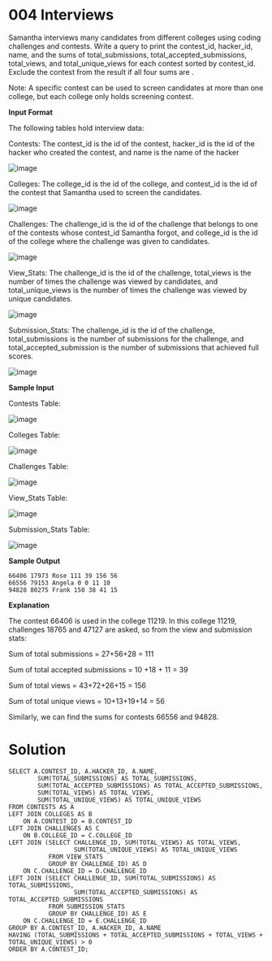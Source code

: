 # 004 Interviews

Samantha interviews many candidates from different colleges using coding challenges and contests. Write a query to print the contest_id, hacker_id, name, and the sums of total_submissions, total_accepted_submissions, total_views, and total_unique_views for each contest sorted by contest_id. Exclude the contest from the result if all four sums are .

Note: A specific contest can be used to screen candidates at more than one college, but each college only holds  screening contest.

**Input Format**

The following tables hold interview data:

Contests: The contest_id is the id of the contest, hacker_id is the id of the hacker who created the contest, and name is the name of the hacker

![image](https://github.com/anaswick/my_portfolio/assets/24541471/16107a1d-27b5-45ef-8a6c-e189560670eb)

Colleges: The college_id is the id of the college, and contest_id is the id of the contest that Samantha used to screen the candidates.

![image](https://github.com/anaswick/my_portfolio/assets/24541471/0f338c2e-0f69-462f-9ef1-46eefbb3cad9)

Challenges: The challenge_id is the id of the challenge that belongs to one of the contests whose contest_id Samantha forgot, and college_id is the id of the college where the challenge was given to candidates.

![image](https://github.com/anaswick/my_portfolio/assets/24541471/ce84912e-7e78-4daf-976f-d3c3bd62a1dc)

View_Stats: The challenge_id is the id of the challenge, total_views is the number of times the challenge was viewed by candidates, and total_unique_views is the number of times the challenge was viewed by unique candidates. 

![image](https://github.com/anaswick/my_portfolio/assets/24541471/7b8e498c-346a-48bd-a8a7-ab26995a3d8a)

Submission_Stats: The challenge_id is the id of the challenge, total_submissions is the number of submissions for the challenge, and total_accepted_submission is the number of submissions that achieved full scores.

![image](https://github.com/anaswick/my_portfolio/assets/24541471/32167a7d-934c-4a29-b701-a4e69307ab27)

**Sample Input**

Contests Table:

![image](https://github.com/anaswick/my_portfolio/assets/24541471/c9d5a4ad-e72b-49a9-9343-65a76492c76c)

Colleges Table:

![image](https://github.com/anaswick/my_portfolio/assets/24541471/f94a05c4-a053-46d9-855b-30a72474ea43)

Challenges Table: 

![image](https://github.com/anaswick/my_portfolio/assets/24541471/55140c22-2e13-4e4b-92a1-de24ba0879c0)

View_Stats Table:

![image](https://github.com/anaswick/my_portfolio/assets/24541471/711b81f0-ec03-4185-b9ef-29ed24b2f1d9)

Submission_Stats Table:

![image](https://github.com/anaswick/my_portfolio/assets/24541471/171f5aee-764f-44f7-abf8-689a0d10cedc)

**Sample Output**
```
66406 17973 Rose 111 39 156 56
66556 79153 Angela 0 0 11 10
94828 80275 Frank 150 38 41 15
```

**Explanation**

The contest 66406 is used in the college 11219. In this college 11219, challenges 18765 and 47127 are asked, so from the view and submission stats:

Sum of total submissions 
= 27+56+28 = 111

Sum of total accepted submissions 
= 10 +18 + 11 = 39

Sum of total views 
= 43+72+26+15 = 156

Sum of total unique views 
= 10+13+19+14 = 56

Similarly, we can find the sums for contests 66556 and 94828.

# Solution
```
SELECT A.CONTEST_ID, A.HACKER_ID, A.NAME, 
        SUM(TOTAL_SUBMISSIONS) AS TOTAL_SUBMISSIONS, 
        SUM(TOTAL_ACCEPTED_SUBMISSIONS) AS TOTAL_ACCEPTED_SUBMISSIONS,
        SUM(TOTAL_VIEWS) AS TOTAL_VIEWS,
        SUM(TOTAL_UNIQUE_VIEWS) AS TOTAL_UNIQUE_VIEWS
FROM CONTESTS AS A
LEFT JOIN COLLEGES AS B
    ON A.CONTEST_ID = B.CONTEST_ID
LEFT JOIN CHALLENGES AS C
    ON B.COLLEGE_ID = C.COLLEGE_ID 
LEFT JOIN (SELECT CHALLENGE_ID, SUM(TOTAL_VIEWS) AS TOTAL_VIEWS, 
                  SUM(TOTAL_UNIQUE_VIEWS) AS TOTAL_UNIQUE_VIEWS
           FROM VIEW_STATS
           GROUP BY CHALLENGE_ID) AS D 
    ON C.CHALLENGE_ID = D.CHALLENGE_ID 
LEFT JOIN (SELECT CHALLENGE_ID, SUM(TOTAL_SUBMISSIONS) AS TOTAL_SUBMISSIONS, 
                  SUM(TOTAL_ACCEPTED_SUBMISSIONS) AS TOTAL_ACCEPTED_SUBMISSIONS
           FROM SUBMISSION_STATS
           GROUP BY CHALLENGE_ID) AS E
    ON C.CHALLENGE_ID = E.CHALLENGE_ID
GROUP BY A.CONTEST_ID, A.HACKER_ID, A.NAME
HAVING (TOTAL_SUBMISSIONS + TOTAL_ACCEPTED_SUBMISSIONS + TOTAL_VIEWS + TOTAL_UNIQUE_VIEWS) > 0 
ORDER BY A.CONTEST_ID;
```
